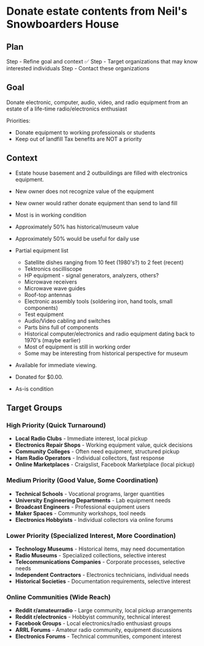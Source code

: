 # Donate estate contents from Neil's Snowboarders House

## Plan

Step - Refine goal and context ✅
Step - Target organizations that may know interested individuals
Step - Contact these organizations

## Goal

Donate electronic, computer, audio, video, and radio equipment from an estate of a life-time radio/electronics enthusiast

Priorities:
- Donate equipment to working professionals or students
- Keep out of landfill
 Tax benefits are NOT a priority

## Context

- Estate house basement and 2 outbuildings are filled with electronics equipment.
- New owner does not recognize value of the equipment
- New owner would rather donate equipment than send to land fill
- Most is in working condition
- Approximately 50% has historical/museum value
- Approximately 50% would be useful for daily use

- Partial equipment list
  - Satellite dishes ranging from 10 feet (1980's?) to 2 feet (recent)
  - Tektronics oscilliscope
  - HP equipment - signal generators, analyzers, others?
  - Microwave receivers
  - Microwave wave guides
  - Roof-top antennas
  - Electronic assembly tools (soldering iron, hand tools, small components)
  - Test equipment
  - Audio/Video cabling and switches
  - Parts bins full of components
  - Historical computer/electronics and radio equipment dating back to 1970's (maybe earlier)
  - Most of equipment is still in working order
  - Some may be interesting from historical perspective for museum

- Available for immediate viewing.
- Donated for $0.00.
- As-is condition

## Target Groups

### High Priority (Quick Turnaround)

- **Local Radio Clubs** - Immediate interest, local pickup
- **Electronics Repair Shops** - Working equipment value, quick decisions
- **Community Colleges** - Often need equipment, structured pickup
- **Ham Radio Operators** - Individual collectors, fast response
- **Online Marketplaces** - Craigslist, Facebook Marketplace (local pickup)

### Medium Priority (Good Value, Some Coordination)

- **Technical Schools** - Vocational programs, larger quantities
- **University Engineering Departments** - Lab equipment needs
- **Broadcast Engineers** - Professional equipment users
- **Maker Spaces** - Community workshops, tool needs
- **Electronics Hobbyists** - Individual collectors via online forums

### Lower Priority (Specialized Interest, More Coordination)

- **Technology Museums** - Historical items, may need documentation
- **Radio Museums** - Specialized collections, selective interest
- **Telecommunications Companies** - Corporate processes, selective needs
- **Independent Contractors** - Electronics technicians, individual needs
- **Historical Societies** - Documentation requirements, selective interest

### Online Communities (Wide Reach)

- **Reddit r/amateurradio** - Large community, local pickup arrangements
- **Reddit r/electronics** - Hobbyist community, technical interest
- **Facebook Groups** - Local electronics/radio enthusiast groups
- **ARRL Forums** - Amateur radio community, equipment discussions
- **Electronics Forums** - Technical communities, component interest
